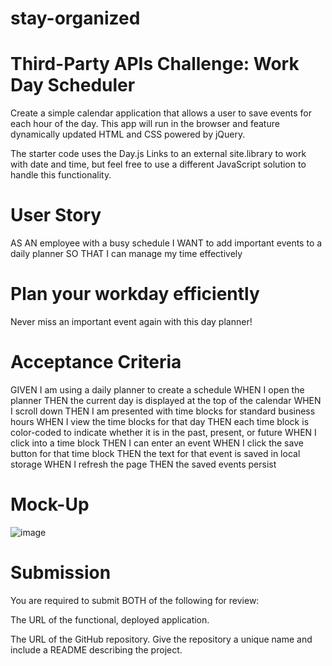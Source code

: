 # stay-organized

# Third-Party APIs Challenge: Work Day Scheduler
Create a simple calendar application that allows a user to save events for each hour of the day. This app will run in the browser and feature dynamically updated HTML and CSS powered by jQuery.

The starter code uses the Day.js Links to an external site.library to work with date and time, but feel free to use a different JavaScript solution to handle this functionality.

# User Story
AS AN employee with a busy schedule
I WANT to add important events to a daily planner
SO THAT I can manage my time effectively

# Plan your workday efficiently
Never miss an important event again with this day planner!

# Acceptance Criteria 
GIVEN I am using a daily planner to create a schedule
WHEN I open the planner
THEN the current day is displayed at the top of the calendar
WHEN I scroll down
THEN I am presented with time blocks for standard business hours
WHEN I view the time blocks for that day
THEN each time block is color-coded to indicate whether it is in the past, present, or future
WHEN I click into a time block
THEN I can enter an event
WHEN I click the save button for that time block
THEN the text for that event is saved in local storage
WHEN I refresh the page
THEN the saved events persist

# Mock-Up 
![image](https://user-images.githubusercontent.com/117424603/215965553-f6e73f3c-2d66-4430-97b5-5334eee81b45.png)

# Submission
You are required to submit BOTH of the following for review:

The URL of the functional, deployed application.

The URL of the GitHub repository. Give the repository a unique name and include a README describing the project.
